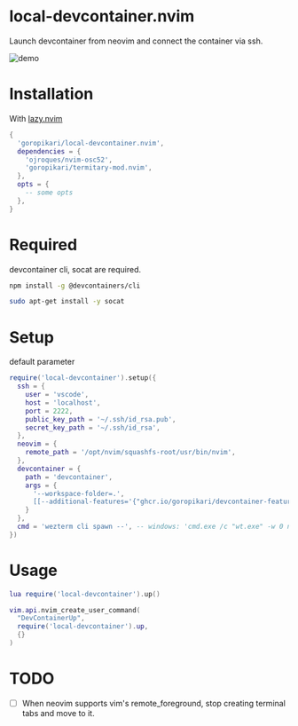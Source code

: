 # local-devcontainer.nvim

Launch devcontainer from neovim and connect the container via ssh.

![demo](docs/demo.gif)

# Installation

With [lazy.nvim](https://github.com/folke/lazy.nvim)

```lua
{
  'goropikari/local-devcontainer.nvim',
  dependencies = {
    'ojroques/nvim-osc52',
    'goropikari/termitary-mod.nvim',
  },
  opts = {
    -- some opts
  },
}
```

# Required
devcontainer cli, socat are required.

```bash
npm install -g @devcontainers/cli

sudo apt-get install -y socat
```


# Setup

default parameter

```lua
require('local-devcontainer').setup({
  ssh = {
    user = 'vscode',
    host = 'localhost',
    port = 2222,
    public_key_path = '~/.ssh/id_rsa.pub',
    secret_key_path = '~/.ssh/id_rsa',
  },
  neovim = {
    remote_path = '/opt/nvim/squashfs-root/usr/bin/nvim',
  },
  devcontainer = {
    path = 'devcontainer',
    args = {
      '--workspace-folder=.',
      [[--additional-features='{"ghcr.io/goropikari/devcontainer-feature/neovim:1": {}, "ghcr.io/devcontainers/features/sshd:1": {}}']],
    }
  },
  cmd = 'wezterm cli spawn --', -- windows: 'cmd.exe /c "wt.exe" -w 0 nt bash -c'
})
```

# Usage

```lua
lua require('local-devcontainer').up()
```

```lua
vim.api.nvim_create_user_command(
  "DevContainerUp",
  require('local-devcontainer').up,
  {}
)
```


# TODO

- [ ] When neovim supports vim's remote_foreground, stop creating terminal tabs and move to it.
